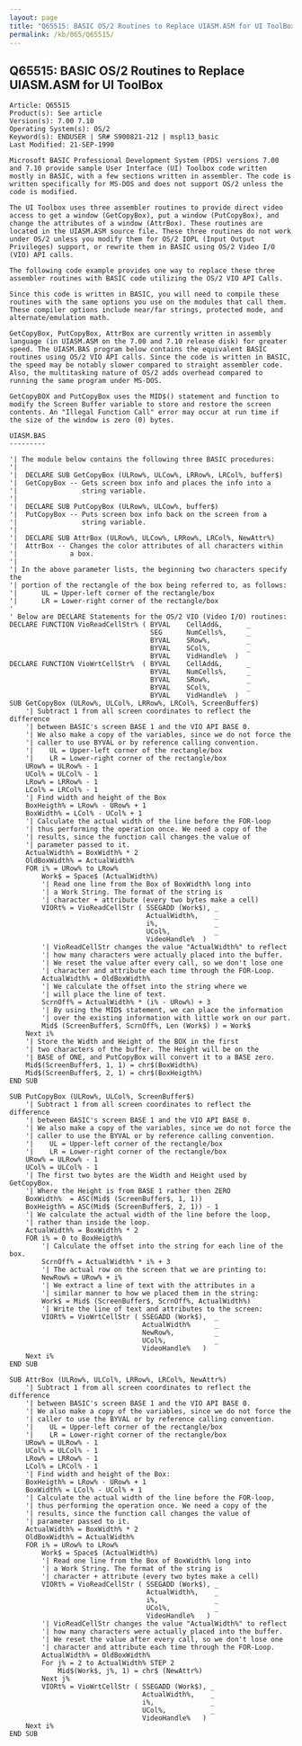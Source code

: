 ```yaml
---
layout: page
title: "Q65515: BASIC OS/2 Routines to Replace UIASM.ASM for UI ToolBox"
permalink: /kb/065/Q65515/
---
```


## Q65515: BASIC OS/2 Routines to Replace UIASM.ASM for UI ToolBox

	Article: Q65515
	Product(s): See article
	Version(s): 7.00 7.10
	Operating System(s): OS/2
	Keyword(s): ENDUSER | SR# S900821-212 | mspl13_basic
	Last Modified: 21-SEP-1990
	
	Microsoft BASIC Professional Development System (PDS) versions 7.00
	and 7.10 provide sample User Interface (UI) Toolbox code written
	mostly in BASIC, with a few sections written in assembler. The code is
	written specifically for MS-DOS and does not support OS/2 unless the
	code is modified.
	
	The UI Toolbox uses three assembler routines to provide direct video
	access to get a window (GetCopyBox), put a window (PutCopyBox), and
	change the attributes of a window (AttrBox). These routines are
	located in the UIASM.ASM source file. These three routines do not work
	under OS/2 unless you modify them for OS/2 IOPL (Input Output
	Privileges) support, or rewrite them in BASIC using OS/2 Video I/O
	(VIO) API calls.
	
	The following code example provides one way to replace these three
	assembler routines with BASIC code utilizing the OS/2 VIO API Calls.
	
	Since this code is written in BASIC, you will need to compile these
	routines with the same options you use on the modules that call them.
	These compiler options include near/far strings, protected mode, and
	alternate/emulation math.
	
	GetCopyBox, PutCopyBox, AttrBox are currently written in assembly
	language (in UIASM.ASM on the 7.00 and 7.10 release disk) for greater
	speed. The UIASM.BAS program below contains the equivalent BASIC
	routines using OS/2 VIO API calls. Since the code is written in BASIC,
	the speed may be notably slower compared to straight assembler code.
	Also, the multitasking nature of OS/2 adds overhead compared to
	running the same program under MS-DOS.
	
	GetCopyBOX and PutCopyBox uses the MID$() statement and function to
	modify the Screen Buffer variable to store and restore the screen
	contents. An "Illegal Function Call" error may occur at run time if
	the size of the window is zero (0) bytes.
	
	UIASM.BAS
	---------
	
	'| The module below contains the following three BASIC procedures:
	'|
	'|  DECLARE SUB GetCopyBox (ULRow%, ULCow%, LRRow%, LRCol%, buffer$)
	'|  GetCopyBox -- Gets screen box info and places the info into a
	'|                string variable.
	'|
	'|  DECLARE SUB PutCopyBox (ULRow%, ULCow%, buffer$)
	'|  PutCopyBox -- Puts screen box info back on the screen from a
	'|                string variable.
	'|
	'|  DECLARE SUB AttrBox (ULRow%, ULCow%, LRRow%, LRCol%, NewAttr%)
	'|  AttrBox -- Changes the color attributes of all characters within
	'|             a box.
	'|
	'| In the above parameter lists, the beginning two characters specify the
	'| portion of the rectangle of the box being referred to, as follows:
	'|      UL = Upper-left corner of the rectangle/box
	'|      LR = Lower-right corner of the rectangle/box
	'
	' Below are DECLARE Statements for the OS/2 VIO (Video I/O) routines:
	DECLARE FUNCTION VioReadCellStr% ( BYVAL    CellAdd&,      _
	                                   SEG      NumCells%,     _
	                                   BYVAL    SRow%,         _
	                                   BYVAL    SCol%,         _
	                                   BYVAL    VidHandle%  )
	DECLARE FUNCTION VioWrtCellStr%  ( BYVAL    CellAdd&,      _
	                                   BYVAL    NumCells%,     _
	                                   BYVAL    SRow%,         _
	                                   BYVAL    SCol%,         _
	                                   BYVAL    VidHandle%  )
	SUB GetCopyBox (ULRow%, ULCol%, LRRow%, LRCol%, ScreenBuffer$)
	    '| Subtract 1 from all screen coordinates to reflect the difference
	    '| between BASIC's screen BASE 1 and the VIO API BASE 0.
	    '| We also make a copy of the variables, since we do not force the
	    '| caller to use BYVAL or by reference calling convention.
	    '|    UL = Upper-left corner of the rectangle/box
	    '|    LR = Lower-right corner of the rectangle/box
	    URow% = ULRow% - 1
	    UCol% = ULCol% - 1
	    LRow% = LRRow% - 1
	    LCol% = LRCol% - 1
	    '| Find width and height of the Box
	    BoxHeigth% = LRow% - URow% + 1
	    BoxWidth% = LCol% - UCol% + 1
	    '| Calculate the actual width of the line before the FOR-loop
	    '| thus performing the operation once. We need a copy of the
	    '| results, since the function call changes the value of
	    '| parameter passed to it.
	    ActualWidth% = BoxWidth% * 2
	    OldBoxWidth% = ActualWidth%
	    FOR i% = URow% to LRow%
	        Work$ = Space$ (ActualWidth%)
	        '| Read one line from the Box of BoxWidth% long into
	        '| a Work String. The format of the string is
	        '| character + attribute (every two bytes make a cell)
	        VIORt% = VioReadCellStr ( SSEGADD (Work$), _
	                                  ActualWidth%,    _
	                                  i%,              _
	                                  UCol%,           _
	                                  VideoHandle%  )
	        '| VioReadCellStr changes the value "ActualWidth%" to reflect
	        '| how many characters were actually placed into the buffer.
	        '| We reset the value after every call, so we don't lose one
	        '| character and attribute each time through the FOR-Loop.
	        ActualWidth% = OldBoxWidth%
	        '| We calculate the offset into the string where we
	        '| will place the line of text.
	        ScrnOff% = ActualWidth% * (i% - URow%) + 3
	        '| By using the MID$ statement, we can place the information
	        '| over the existing information with little work on our part.
	        Mid$ (ScreenBuffer$, ScrnOff%, Len (Work$) ) = Work$
	    Next i%
	    '| Store the Width and Height of the BOX in the first
	    '| two characters of the buffer. The Height will be on the
	    '| BASE of ONE, and PutCopyBox will convert it to a BASE zero.
	    Mid$(ScreenBuffer$, 1, 1) = chr$(BoxWidth%)
	    Mid$(ScreenBuffer$, 2, 1) = chr$(BoxHeigth%)
	END SUB
	
	SUB PutCopyBox (ULRow%, ULCol%, ScreenBuffer$)
	    '| Subtract 1 from all screen coordinates to reflect the difference
	    '| between BASIC's screen BASE 1 and the VIO API BASE 0.
	    '| We also make a copy of the variables, since we do not force the
	    '| caller to use the BYVAL or by reference calling convention.
	    '|    UL = Upper-left corner of the rectangle/box
	    '|    LR = Lower-right corner of the rectangle/box
	    URow% = ULRow% - 1
	    UCol% = ULCol% - 1
	    '| The first two bytes are the Width and Height used by GetCopyBox.
	    '| Where the Height is from BASE 1 rather then ZERO
	    BoxWidth%  = ASC(Mid$ (ScreenBuffer$, 1, 1))
	    BoxHeigth% = ASC(Mid$ (ScreenBuffer$, 2, 1)) - 1
	    '| We calculate the actual width of the line before the loop,
	    '| rather than inside the loop.
	    ActualWidth% = BoxWidth% * 2
	    FOR i% = 0 to BoxHeigth%
	        '| Calculate the offset into the string for each line of the box.
	        ScrnOff% = ActualWidth% * i% + 3
	        '| The actual row on the screen that we are printing to:
	        NewRow% = URow% + i%
	        '| We extract a line of text with the attributes in a
	        '| similar manner to how we placed them in the string:
	        Work$ = Mid$ (ScreenBuffer$, ScrnOff%, ActualWidth%)
	        '| Write the line of text and attributes to the screen:
	        VIORt% = VioWrtCellStr ( SSEGADD (Work$),  _
	                                 ActualWidth%      _
	                                 NewRow%,          _
	                                 UCol%,            _
	                                 VideoHandle%   )
	    Next i%
	END SUB
	
	SUB AttrBox (ULRow%, ULCol%, LRRow%, LRCol%, NewAttr%)
	    '| Subtract 1 from all screen coordinates to reflect the difference
	    '| between BASIC's screen BASE 1 and the VIO API BASE 0.
	    '| We also make a copy of the variables, since we do not force the
	    '| caller to use the BYVAL or by reference calling convention.
	    '|    UL = Upper-left corner of the rectangle/box
	    '|    LR = Lower-right corner of the rectangle/box
	    URow% = ULRow% - 1
	    UCol% = ULCol% - 1
	    LRow% = LRRow% - 1
	    LCol% = LRCol% - 1
	    '| Find width and height of the Box:
	    BoxHeigth% = LRow% - URow% + 1
	    BoxWidth% = LCol% - UCol% + 1
	    '| Calculate the actual width of the line before the FOR-loop,
	    '| thus performing the operation once. We need a copy of the
	    '| results, since the function call changes the value of
	    '| parameter passed to it.
	    ActualWidth% = BoxWidth% * 2
	    OldBoxWidth% = ActualWidth%
	    FOR i% = URow% to LRow%
	        Work$ = Space$ (ActualWidth%)
	        '| Read one line from the Box of BoxWidth% long into
	        '| a Work String. The format of the string is
	        '| character + attribute (every two bytes make a cell)
	        VIORt% = VioReadCellStr ( SSEGADD (Work$), _
	                                  ActualWidth%,    _
	                                  i%,              _
	                                  UCol%,           _
	                                  VideoHandle%   )
	        '| VioReadCellStr changes the value "ActualWidth%" to reflect
	        '| how many characters were actually placed into the buffer.
	        '| We reset the value after every call, so we don't lose one
	        '| character and attribute each time through the FOR-Loop.
	        ActualWidth% = OldBoxWidth%
	        For j% = 2 to ActualWidth% STEP 2
	            Mid$(Work$, j%, 1) = chr$ (NewAttr%)
	        Next j%
	        VIORt% = VioWrtCellStr ( SSEGADD (Work$), _
	                                 ActualWidth%,    _
	                                 i%,              _
	                                 UCol%,           _
	                                 VideoHandle%   )
	    Next i%
	END SUB
